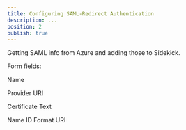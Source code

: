 ```yaml
---
title: Configuring SAML-Redirect Authentication
description: ...
position: 2
publish: true
---
```


Getting SAML info from Azure and adding those to Sidekick.

Form fields:

Name

Provider URI

Certificate Text

Name ID Format URI